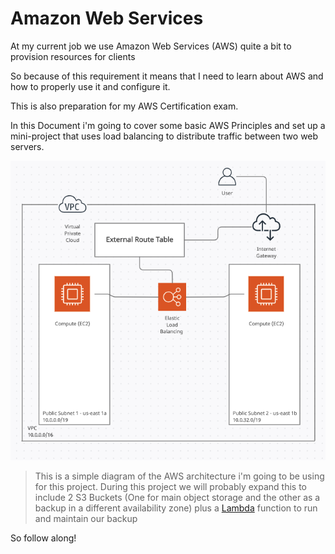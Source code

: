 # Amazon Web Services

At my current job we use Amazon Web Services (AWS) quite a bit to provision resources for clients

So because of this requirement it means that I need to learn about AWS and how to properly use it and configure it.

This is also preparation for my AWS Certification exam.

In this Document i'm going to cover some basic AWS Principles and set up a mini-project that uses load balancing to distribute traffic between two web servers.

![AWS Diagram](../assets/aws.png)

> This is a simple diagram of the AWS architecture i'm going to be using for this project. During this project we will probably expand this to include 2 S3 Buckets (One for main object storage and the other as a backup in a different availability zone) plus a [Lambda](https://aws.amazon.com/lambda/?nc2=h_ql_prod_serv_lbd) function to run and maintain our backup

So follow along!